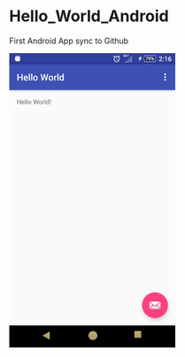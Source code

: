 # Hello_World_Android
First Android App sync to Github

<img src="https://raw.githubusercontent.com/Alandrea1209/Hello_World_Android/master/Image/151608.jpg" width="300">
